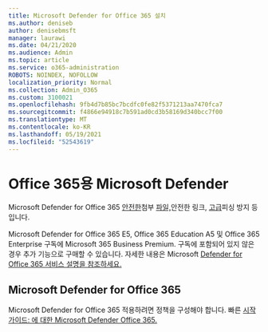 ```yaml
---
title: Microsoft Defender for Office 365 설치
ms.author: deniseb
author: denisebmsft
manager: laurawi
ms.date: 04/21/2020
ms.audience: Admin
ms.topic: article
ms.service: o365-administration
ROBOTS: NOINDEX, NOFOLLOW
localization_priority: Normal
ms.collection: Admin_O365
ms.custom: 3100021
ms.openlocfilehash: 9fb4d7b85bc7bcdfc0fe82f5371213aa7470fca7
ms.sourcegitcommit: f4866e94918c7b591ad0cd3b58169d340bcc7f00
ms.translationtype: MT
ms.contentlocale: ko-KR
ms.lasthandoff: 05/19/2021
ms.locfileid: "52543619"
---
```

# <a name="microsoft-defender-for-office-365"></a>Office 365용 Microsoft Defender

Microsoft Defender for Office 365 [안전한](/microsoft-365/security/office-365-security/atp-safe-attachments)첨부 [파일,](/microsoft-365/security/office-365-security/atp-safe-links)안전한 링크, [고급](/microsoft-365/security/office-365-security/atp-anti-phishing)피싱 방지 등입니다. 

Microsoft Defender for Office 365 E5, Office 365 Education A5 및 Office 365 Enterprise 구독에 Microsoft 365 Business Premium. 구독에 포함되어 있지 않은 경우 추가 기능으로 구매할 수 있습니다. 자세한 내용은 Microsoft [Defender for Office 365 서비스 설명을 참조하세요.](/office365/servicedescriptions/office-365-advanced-threat-protection-service-description)

## <a name="set-up-microsoft-defender-for-office-365"></a>Microsoft Defender for Office 365

Microsoft Defender for Office 365 적용하려면 정책을 구성해야 합니다. 빠른 [시작 가이드: 에 대한 Microsoft Defender Office 365.](/microsoft-365/security/office-365-security/office-365-atp)

